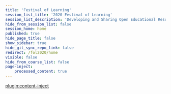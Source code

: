 ```yaml
---
title: 'Festival of Learning'
session_list_title: '2020 Festival of Learning'
session_list_description: 'Developing and Sharing Open Educational Resources with Grav'
hide_from_session_list: false
session_home: home
published: true
hide_page_title: false
show_sidebar: true
hide_git_sync_repo_link: false
redirect: /fol2020/home
visible: false
hide_from_course_list: false
page-inject:
    processed_content: true
---
```


[plugin:content-inject](home/_important-reminders)
